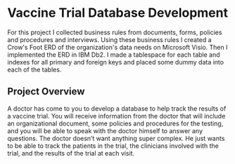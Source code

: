 # Vaccine Trial Database Development
For this project I collected business rules from documents, forms, policies and procedures and interviews. Using these business rules I created a Crow's Foot ERD of the organization's data needs on Microsoft Visio. Then I implemented the ERD in IBM Db2.  I made a tablespace for each table and indexes for all primary and foreign keys and placed some dummy data into each of the tables.
## Project Overview
A doctor has come to you to develop a database to help track the results of a vaccine trial. You will
receive information from the doctor that will include an organizational document, some policies and
procedures for the testing, and you will be able to speak with the doctor himself to answer any
questions. The doctor doesn’t want anything super complex. He just wants to be able to track the
patients in the trial, the clinicians involved with the trial, and the results of the trial at each visit.

